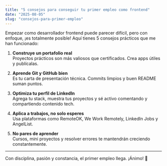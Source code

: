 ```yaml
---
title: "5 consejos para conseguir tu primer empleo como frontend"
date: "2025-08-05"
slug: "consejos-para-primer-empleo"
---
```


Empezar como desarrollador frontend puede parecer difícil, pero con enfoque, ¡es totalmente posible! Aquí tienes 5 consejos prácticos que me han funcionado:

1. **Construye un portafolio real**  
   Proyectos prácticos son más valiosos que certificados. Crea apps útiles y publícalas.

2. **Aprende Git y GitHub bien**  
   Es tu carta de presentación técnica. Commits limpios y buen README suman puntos.

3. **Optimiza tu perfil de LinkedIn**  
   Agrega tu stack, muestra tus proyectos y sé activo comentando y compartiendo contenido tech.

4. **Aplica a trabajos, no solo esperes**  
   Usa plataformas como RemoteOK, We Work Remotely, LinkedIn Jobs y AngelList.

5. **No pares de aprender**  
   Cursos, mini proyectos y resolver errores te mantendrán creciendo constantemente.

---

Con disciplina, pasión y constancia, el primer empleo llega. ¡Ánimo! 🚀
